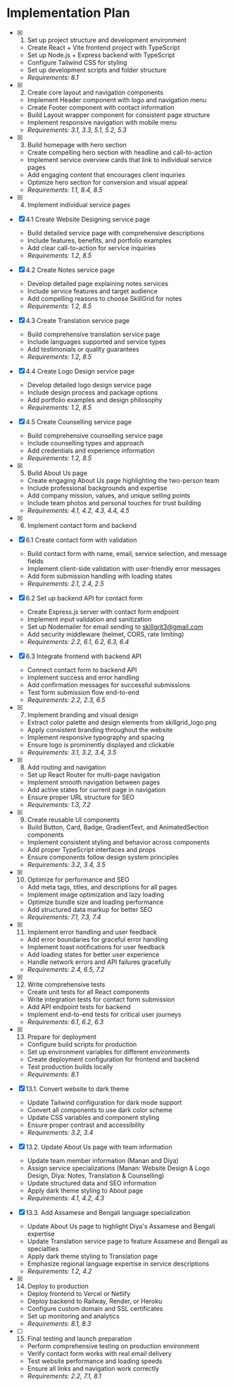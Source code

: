 # Implementation Plan

- [x] 1. Set up project structure and development environment
  - Create React + Vite frontend project with TypeScript
  - Set up Node.js + Express backend with TypeScript
  - Configure Tailwind CSS for styling
  - Set up development scripts and folder structure
  - _Requirements: 8.1_

- [x] 2. Create core layout and navigation components
  - Implement Header component with logo and navigation menu
  - Create Footer component with contact information
  - Build Layout wrapper component for consistent page structure
  - Implement responsive navigation with mobile menu
  - _Requirements: 3.1, 3.3, 5.1, 5.2, 5.3_

- [x] 3. Build homepage with hero section
  - Create compelling hero section with headline and call-to-action
  - Implement service overview cards that link to individual service pages
  - Add engaging content that encourages client inquiries
  - Optimize hero section for conversion and visual appeal
  - _Requirements: 1.1, 8.4, 8.5_

- [x] 4. Implement individual service pages

- [x] 4.1 Create Website Designing service page
  - Build detailed service page with comprehensive descriptions
  - Include features, benefits, and portfolio examples
  - Add clear call-to-action for service inquiries
  - _Requirements: 1.2, 8.5_

- [x] 4.2 Create Notes service page
  - Develop detailed page explaining notes services
  - Include service features and target audience
  - Add compelling reasons to choose SkillGrid for notes
  - _Requirements: 1.2, 8.5_

- [x] 4.3 Create Translation service page
  - Build comprehensive translation service page
  - Include languages supported and service types
  - Add testimonials or quality guarantees
  - _Requirements: 1.2, 8.5_

- [x] 4.4 Create Logo Design service page
  - Develop detailed logo design service page
  - Include design process and package options
  - Add portfolio examples and design philosophy
  - _Requirements: 1.2, 8.5_

- [x] 4.5 Create Counselling service page
  - Build comprehensive counselling service page
  - Include counselling types and approach
  - Add credentials and experience information
  - _Requirements: 1.2, 8.5_

- [x] 5. Build About Us page
  - Create engaging About Us page highlighting the two-person team
  - Include professional backgrounds and expertise
  - Add company mission, values, and unique selling points
  - Include team photos and personal touches for trust building
  - _Requirements: 4.1, 4.2, 4.3, 4.4, 4.5_

- [x] 6. Implement contact form and backend

- [x] 6.1 Create contact form with validation
  - Build contact form with name, email, service selection, and message fields
  - Implement client-side validation with user-friendly error messages
  - Add form submission handling with loading states
  - _Requirements: 2.1, 2.4, 2.5_

- [x] 6.2 Set up backend API for contact form
  - Create Express.js server with contact form endpoint
  - Implement input validation and sanitization
  - Set up Nodemailer for email sending to skillgrit3@gmail.com
  - Add security middleware (helmet, CORS, rate limiting)
  - _Requirements: 2.2, 6.1, 6.2, 6.3, 6.4_

- [x] 6.3 Integrate frontend with backend API
  - Connect contact form to backend API
  - Implement success and error handling
  - Add confirmation messages for successful submissions
  - Test form submission flow end-to-end
  - _Requirements: 2.2, 2.3, 6.5_

- [x] 7. Implement branding and visual design
  - Extract color palette and design elements from skillgrid_logo.png
  - Apply consistent branding throughout the website
  - Implement responsive typography and spacing
  - Ensure logo is prominently displayed and clickable
  - _Requirements: 3.1, 3.2, 3.4, 3.5_

- [x] 8. Add routing and navigation
  - Set up React Router for multi-page navigation
  - Implement smooth navigation between pages
  - Add active states for current page in navigation
  - Ensure proper URL structure for SEO
  - _Requirements: 1.3, 7.2_

- [x] 9. Create reusable UI components
  - Build Button, Card, Badge, GradientText, and AnimatedSection components
  - Implement consistent styling and behavior across components
  - Add proper TypeScript interfaces and props
  - Ensure components follow design system principles
  - _Requirements: 3.2, 3.4, 3.5_

- [x] 10. Optimize for performance and SEO
  - Add meta tags, titles, and descriptions for all pages
  - Implement image optimization and lazy loading
  - Optimize bundle size and loading performance
  - Add structured data markup for better SEO
  - _Requirements: 7.1, 7.3, 7.4_

- [x] 11. Implement error handling and user feedback
  - Add error boundaries for graceful error handling
  - Implement toast notifications for user feedback
  - Add loading states for better user experience
  - Handle network errors and API failures gracefully
  - _Requirements: 2.4, 6.5, 7.2_

- [x] 12. Write comprehensive tests
  - Create unit tests for all React components
  - Write integration tests for contact form submission
  - Add API endpoint tests for backend
  - Implement end-to-end tests for critical user journeys
  - _Requirements: 6.1, 6.2, 6.3_

- [x] 13. Prepare for deployment
  - Configure build scripts for production
  - Set up environment variables for different environments
  - Create deployment configuration for frontend and backend
  - Test production builds locally
  - _Requirements: 8.1_

- [x] 13.1. Convert website to dark theme
  - Update Tailwind configuration for dark mode support
  - Convert all components to use dark color scheme
  - Update CSS variables and component styling
  - Ensure proper contrast and accessibility
  - _Requirements: 3.2, 3.4_

- [x] 13.2. Update About Us page with team information
  - Update team member information (Manan and Diya)
  - Assign service specializations (Manan: Website Design & Logo Design, Diya: Notes, Translation & Counselling)
  - Update structured data and SEO information
  - Apply dark theme styling to About page
  - _Requirements: 4.1, 4.2, 4.3_

- [x] 13.3. Add Assamese and Bengali language specialization
  - Update About Us page to highlight Diya's Assamese and Bengali expertise
  - Update Translation service page to feature Assamese and Bengali as specialties
  - Apply dark theme styling to Translation page
  - Emphasize regional language expertise in service descriptions
  - _Requirements: 1.2, 4.2_

- [x] 14. Deploy to production
  - Deploy frontend to Vercel or Netlify
  - Deploy backend to Railway, Render, or Heroku
  - Configure custom domain and SSL certificates
  - Set up monitoring and analytics
  - _Requirements: 8.1, 8.3_

- [ ] 15. Final testing and launch preparation
  - Perform comprehensive testing on production environment
  - Verify contact form works with real email delivery
  - Test website performance and loading speeds
  - Ensure all links and navigation work correctly
  - _Requirements: 2.2, 7.1, 8.1_